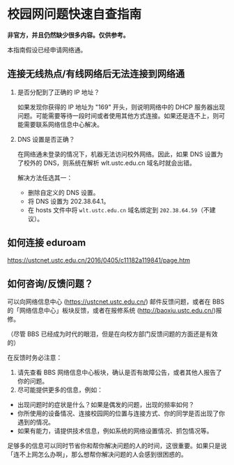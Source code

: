 # 校园网问题快速自查指南

**非官方，并且仍然缺少很多内容。仅供参考。**

本指南假设已经申请网络通。

## 连接无线热点/有线网络后无法连接到网络通

1. 是否分配到了正确的 IP 地址？

   如果发现你获得的 IP 地址为 "169" 开头，则说明网络中的 DHCP 服务器出现问题。可能需要等待一段时间或者使用其他方式连接。如果还是连不上，则可能需要联系网络信息中心解决。

2. DNS 设置是否正确？

   在网络通未登录的情况下，机器无法访问校外网络。因此，如果 DNS 设置为了校外的 DNS，则系统在解析 wlt.ustc.edu.cn 域名时就会出错。

   解决方法任选其一：

   - 删除自定义的 DNS 设置。
   - 将 DNS 设置为 202.38.64.1。
   - 在 hosts 文件中将 `wlt.ustc.edu.cn` 域名绑定到 `202.38.64.59`（不建议）。

## 如何连接 eduroam

<https://ustcnet.ustc.edu.cn/2016/0405/c11182a119841/page.htm>

## 如何咨询/反馈问题？

可以向网络信息中心 (<https://ustcnet.ustc.edu.cn/>) 邮件反馈问题，或者在 BBS 的「网络信息中心」板块反馈，或者在报修系统 (<http://baoxiu.ustc.edu.cn/>)报修。

（尽管 BBS 已经成为时代的眼泪，但是在向校方部门反馈问题的方面还是有效的）

在反馈时务必注意：

1. 请先查看 BBS 网络信息中心板块，确认是否有故障公告，或者其他人报告了你的问题。
2. 尽可能提供更多的信息，例如：

- 出现问题时的症状是什么？如果是偶发的问题，出现的频率如何？
- 你所使用的设备情况、连接校园网的位置与连接方式、你的同学是否出现了你遇到的情况。
- 如果有能力，请提供技术信息，例如系统的网络设置情况、抓包情况等。

足够多的信息可以同时节省你和帮你解决问题的人的时间，这很重要。如果只是说「连不上网怎么办啊」，那么想帮你解决问题的人会感到很困惑的。
